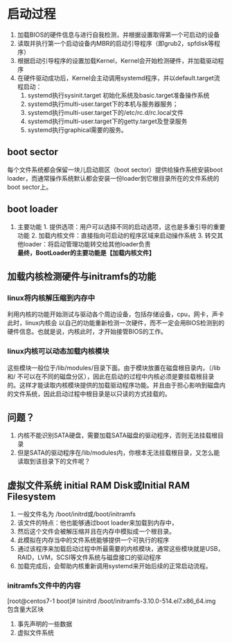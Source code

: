 # 启动过程
1. 加载BIOS的硬件信息与进行自我检测，并根据设置取得第一个可启动的设备
2. 读取并执行第一个启动设备内MBR的启动引导程序（即grub2，spfdisk等程序）
3. 根据启动引导程序的设置加载Kernel，Kernel会开始检测硬件，并加载驱动程序
4. 在硬件驱动成功后，Kernel会主动调用systemd程序，并以default.target流程启动：
    1. systemd执行sysinit.target 初始化系统及basic.target准备操作系统
    2. systemd执行multi-user.target下的本机与服务器服务；
    3. systemd执行multi-user.target下的/etc/rc.d/rc.local文件
    4. systemd执行multi-user.target下的getty.target及登录服务
    5. systemd执行graphical需要的服务。
## boot sector
每个文件系统都会保留一块儿启动扇区（boot sector）提供给操作系统安装boot loader，而通常操作系统默认都会安装一份loader到它根目录所在的文件系统的boot sector上。
## boot loader
1. 主要功能
        1. 提供选项：用户可以选择不同的启动选项，这也是多重引导的重要功能
        2. 加载内核文件：直接指向可启动的程序区域来启动操作系统
        3. 转交其他loader：将启动管理功能转交给其他loader负责  
        **最终，BootLoader的主要功能是【加载内核文件】**
        
## 加载内核检测硬件与initramfs的功能

### linux将内核解压缩到内存中
利用内核的功能开始测试与驱动各个周边设备，包括存储设备，cpu，网卡，声卡  
此时，linux内核会 以自己的功能重新检测一次硬件，而不一定会用BIOS检测到的硬件信息。也就是说，内核此时，才开始接管BIOS的工作。

### linux内核可以动态加载内核模块
这些模块一般位于/lib/modules/目录下面。由于模块放置在磁盘根目录内，（/lib和/ 不可以在不同的磁盘分区），因此在启动的过程中内核必须是要挂载根目录的。这样才能读取内核模块提供的加载驱动程序功能。并且由于担心影响到磁盘内的文件系统，因此启动过程中根目录是以只读的方式挂载的。

## 问题？
1. 内核不能识别SATA硬盘，需要加载SATA磁盘的驱动程序，否则无法挂载根目录
2. 但是SATA的驱动程序在/lib/modules内，你根本无法挂载根目录，又怎么能读取到该目录下的文件呢？

## 虚拟文件系统 initial RAM Disk或Initial RAM Filesystem
1. 一般文件名为 /boot/initrd或/boot/initramfs 
2. 该文件的特点：他也能够通过boot loader来加载到内存中，
3. 然后这个文件会被解压缩并且在内存中模拟成一个根目录。
4. 此模拟在内存当中的文件系统能够提供一个可执行的程序
5. 通过该程序来加载启动过程中所最需要的内核模块，通常这些模块就是USB，RAID，LVM，SCSI等文件系统与磁盘接口的驱动程序
6. 加载完成后，会帮助内核重新调用systemd来开始后续的正常启动流程。

### initramfs文件中的内容
[root@centos7-1 boot]# lsinitrd /boot/initramfs-3.10.0-514.el7.x86_64.img  
包含量大区块  
1. 事先声明的一些数据
2. 虚拟文件系统



 
